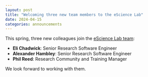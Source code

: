 ```yaml
---
layout: post
title: "Welcoming three new team members to the eScience Lab"
date: 2024-04-15
categories: announcements 
---
```


This spring, three new colleagues join the [eScience Lab team](#people):

* **Eli Chadwick**: Senior Research Software Engineer
* **Alexander Hambley**: Senior Research Software Engineer
* **Phil Reed**: Research Community and Training Manager

We look forward to working with them. 

